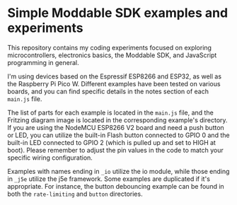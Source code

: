 # Simple Moddable SDK examples and experiments

This repository contains my coding experiments focused on exploring microcontrollers, electronics basics, the Moddable SDK, and JavaScript programming in general.

I'm using devices based on the Espressif ESP8266 and ESP32, as well as the Raspberry Pi Pico W. Different examples have been tested on various boards, and you can find specific details in the notes section of each `main.js` file.

The list of parts for each example is located in the `main.js` file, and the Fritzing diagram image is located in the corresponding example's directory. If you are using the NodeMCU ESP8266 V2 board and need a push button or LED, you can utilize the built-in Flash button connected to GPIO 0 and the built-in LED connected to GPIO 2 (which is pulled up and set to HIGH at boot).
Please remember to adjust the pin values in the code to match your specific wiring configuration.

Examples with names ending in `_io` utilize the io module, while those ending in `_j5e` utilize the j5e framework. Some examples are duplicated if it's appropriate. For instance, the button debouncing example can be found in both the `rate-limiting` and `button` directories.
